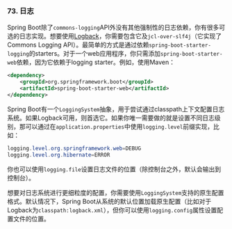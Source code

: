 ### 73. 日志

Spring Boot除了`commons-logging`API外没有其他强制性的日志依赖，你有很多可选的日志实现。想要使用[Logback](http://logback.qos.ch/)，你需要包含它及`jcl-over-slf4j`（它实现了Commons Logging API）。最简单的方式是通过依赖`spring-boot-starter-logging`的starters。对于一个web应用程序，你只需添加`spring-boot-starter-web`依赖，因为它依赖于logging starter。例如，使用Maven：
```xml
<dependency>
    <groupId>org.springframework.boot</groupId>
    <artifactId>spring-boot-starter-web</artifactId>
</dependency>
```
Spring Boot有一个`LoggingSystem`抽象，用于尝试通过classpath上下文配置日志系统。如果Logback可用，则首选它。如果你唯一需要做的就是设置不同日志级别，那可以通过在`application.properties`中使用`logging.level`前缀实现，比如：
```java
logging.level.org.springframework.web=DEBUG
logging.level.org.hibernate=ERROR
```
你也可以使用`logging.file`设置日志文件的位置（除控制台之外，默认会输出到控制台）。

想要对日志系统进行更细粒度的配置，你需要使用`LoggingSystem`支持的原生配置格式。默认情况下，Spring Boot从系统的默认位置加载原生配置（比如对于Logback为`classpath:logback.xml`），但你可以使用`logging.config`属性设置配置文件的位置。
